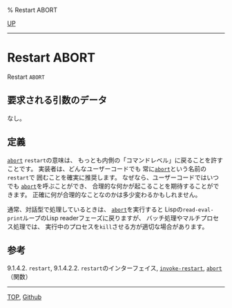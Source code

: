 % Restart ABORT

[UP](9.2.html)  

---

# Restart **ABORT**


Restart `ABORT`


## 要求される引数のデータ

なし。


## 定義

[`abort`](9.2.abort-restart.html) `restart`の意味は、
もっとも内側の「コマンドレベル」に戻ることを許すことです。
実装者は、どんなユーザーコードでも
常に[`abort`](9.2.abort-restart.html)という名前の`restart`で
囲むことを確実に推奨します。
なぜなら、ユーザーコードではいつでも
[`abort`](9.2.restart-function.html)を呼ぶことができ、
合理的な何かが起こることを期待することができます。
正確に何が合理的なことなのかは多少変わるかもしれません。


通常、対話型で処理しているときは、
[`abort`](9.2.restart-function.html)を実行すると
Lispの`read-eval-print`ループのLisp readerフェーズに戻りますが、
バッチ処理やマルチプロセス処理では、
実行中のプロセスを`kill`させる方が適切な場合があります。



## 参考

9.1.4.2. `restart`,
9.1.4.2.2. `restart`のインターフェイス,
[`invoke-restart`](9.2.invoke-restart.html),
[`abort`](9.2.restart-function.html)（関数）


---
[TOP](index.html),  [Github](https://github.com/nptcl/npt-japanese)

